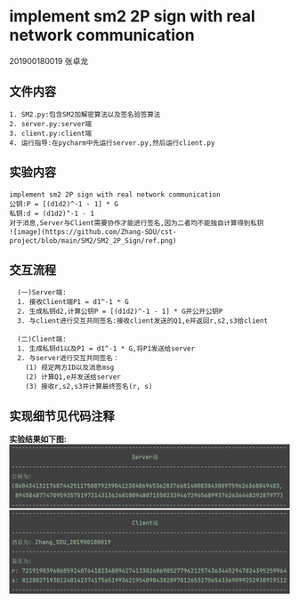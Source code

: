 #  implement sm2 2P sign with real network communication

201900180019 张卓龙


## 文件内容      
    1. SM2.py:包含SM2加解密算法以及签名验签算法       
    2. server.py:server端        
    3. client.py:client端      
    4. 运行指导:在pycharm中先运行server.py,然后运行client.py           
    
    
## 实验内容
    implement sm2 2P sign with real network communication          
    公钥:P = [(d1d2)^-1 - 1] * G          
    私钥:d = (d1d2)^-1 - 1                  
    对于消息,Server与Client需要协作才能进行签名,因为二者均不能独自计算得到私钥                         
    ![image](https://github.com/Zhang-SDU/cst-project/blob/main/SM2/SM2_2P_Sign/ref.png)           
                          

## 交互流程             
      (一)Server端:        
      1. 接收Client端P1 = d1^-1 * G           
      2. 生成私钥d2,计算公钥P = [(d1d2)^-1 - 1] * G并公开公钥P         
      3. 与client进行交互共同签名:接收client发送的Q1,e并返回r,s2,s3给client               

      (二)Client端:       
      1. 生成私钥d1以及P1 = d1^-1 * G,将P1发送给server      
      2. 与server进行交互共同签名：      
        (1) 规定两方ID以及消息msg     
        (2) 计算Q1,e并发送给server       
        (3) 接收r,s2,s3并计算最终签名(r, s)          
    
## 实现细节见代码注释      

**实验结果如下图:**                
![server](https://github.com/Zhang-SDU/cst-project/blob/main/SM2/SM2_2P_Sign/result1.png)
![client](https://github.com/Zhang-SDU/cst-project/blob/main/SM2/SM2_2P_Sign/result2.png)
